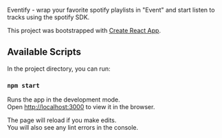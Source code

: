 Eventify - wrap your favorite spotify playlists in "Event" and start listen to tracks using the spotify SDK.

<blockquote class="imgur-embed-pub" lang="en" data-id="a/cMLRYbZ"><a href="//imgur.com/cMLRYbZ"></a></blockquote><script async src="//s.imgur.com/min/embed.js" charset="utf-8"></script>

This project was bootstrapped with [Create React App](https://github.com/facebook/create-react-app).

## Available Scripts

In the project directory, you can run:

### `npm start`

Runs the app in the development mode.<br>
Open [http://localhost:3000](http://localhost:3000) to view it in the browser.

The page will reload if you make edits.<br>
You will also see any lint errors in the console.
